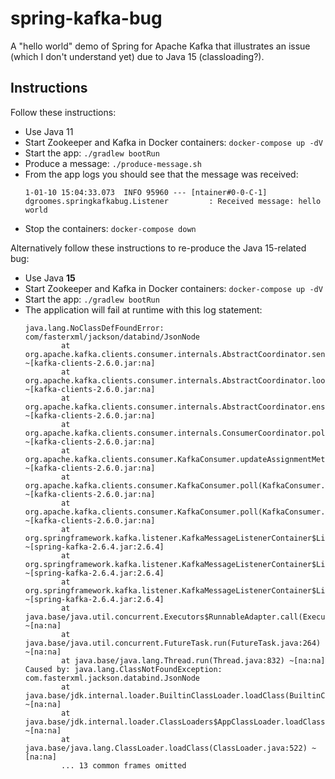 # spring-kafka-bug

A "hello world" demo of Spring for Apache Kafka that illustrates an issue (which I don't understand yet) due to Java 15 (classloading?).

## Instructions

Follow these instructions:
* Use Java 11
* Start Zookeeper and Kafka in Docker containers:
  `docker-compose up -dV` 
* Start the app:
  `./gradlew bootRun`
* Produce a message:
  `./produce-message.sh`
* From the app logs you should see that the message was received:
  ```
  1-01-10 15:04:33.073  INFO 95960 --- [ntainer#0-0-C-1] dgroomes.springkafkabug.Listener         : Received message: hello world
  ```
* Stop the containers:
  `docker-compose down`

Alternatively follow these instructions to re-produce the Java 15-related bug:

* Use Java **15**
* Start Zookeeper and Kafka in Docker containers:
  `docker-compose up -dV`
* Start the app:
  `./gradlew bootRun`
* The application will fail at runtime with this log statement:
  ```
  java.lang.NoClassDefFoundError: com/fasterxml/jackson/databind/JsonNode
          at org.apache.kafka.clients.consumer.internals.AbstractCoordinator.sendFindCoordinatorRequest(AbstractCoordinator.java:787) ~[kafka-clients-2.6.0.jar:na]
          at org.apache.kafka.clients.consumer.internals.AbstractCoordinator.lookupCoordinator(AbstractCoordinator.java:269) ~[kafka-clients-2.6.0.jar:na]
          at org.apache.kafka.clients.consumer.internals.AbstractCoordinator.ensureCoordinatorReady(AbstractCoordinator.java:236) ~[kafka-clients-2.6.0.jar:na]
          at org.apache.kafka.clients.consumer.internals.ConsumerCoordinator.poll(ConsumerCoordinator.java:485) ~[kafka-clients-2.6.0.jar:na]
          at org.apache.kafka.clients.consumer.KafkaConsumer.updateAssignmentMetadataIfNeeded(KafkaConsumer.java:1268) ~[kafka-clients-2.6.0.jar:na]
          at org.apache.kafka.clients.consumer.KafkaConsumer.poll(KafkaConsumer.java:1230) ~[kafka-clients-2.6.0.jar:na]
          at org.apache.kafka.clients.consumer.KafkaConsumer.poll(KafkaConsumer.java:1210) ~[kafka-clients-2.6.0.jar:na]
          at org.springframework.kafka.listener.KafkaMessageListenerContainer$ListenerConsumer.doPoll(KafkaMessageListenerContainer.java:1269) ~[spring-kafka-2.6.4.jar:2.6.4]
          at org.springframework.kafka.listener.KafkaMessageListenerContainer$ListenerConsumer.pollAndInvoke(KafkaMessageListenerContainer.java:1160) ~[spring-kafka-2.6.4.jar:2.6.4]
          at org.springframework.kafka.listener.KafkaMessageListenerContainer$ListenerConsumer.run(KafkaMessageListenerContainer.java:1073) ~[spring-kafka-2.6.4.jar:2.6.4]
          at java.base/java.util.concurrent.Executors$RunnableAdapter.call(Executors.java:515) ~[na:na]
          at java.base/java.util.concurrent.FutureTask.run(FutureTask.java:264) ~[na:na]
          at java.base/java.lang.Thread.run(Thread.java:832) ~[na:na]
  Caused by: java.lang.ClassNotFoundException: com.fasterxml.jackson.databind.JsonNode
          at java.base/jdk.internal.loader.BuiltinClassLoader.loadClass(BuiltinClassLoader.java:606) ~[na:na]
          at java.base/jdk.internal.loader.ClassLoaders$AppClassLoader.loadClass(ClassLoaders.java:168) ~[na:na]
          at java.base/java.lang.ClassLoader.loadClass(ClassLoader.java:522) ~[na:na]
          ... 13 common frames omitted
  ```
